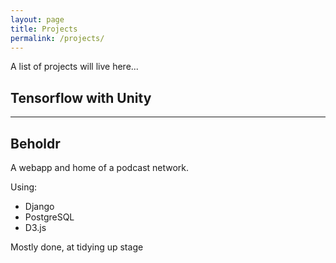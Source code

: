 ```yaml
---
layout: page
title: Projects
permalink: /projects/
---
```


A list of projects will live here...

<h2>Tensorflow with Unity</h2>
<hr/>
<h2>Beholdr</h2>
A webapp and home of a podcast network.

Using:

- Django
- PostgreSQL
- D3.js

Mostly done, at tidying up stage
